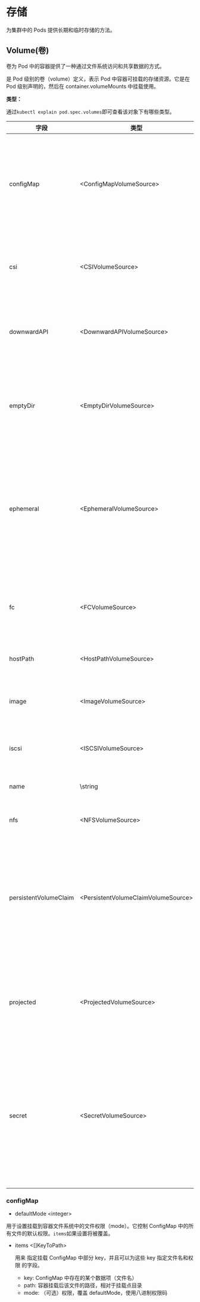 # 存储

为集群中的 Pods 提供长期和临时存储的方法。

## Volume(卷)

卷为 Pod 中的容器提供了一种通过文件系统访问和共享数据的方式。

是 Pod 级别的卷（volume）定义，表示 Pod 中容器可挂载的存储资源。它是在 Pod 级别声明的，然后在 container.volumeMounts 中挂载使用。

**类型：**

通过`kubectl explain pod.spec.volumes`即可查看该对象下有哪些类型。

|字段|类型|描述|
|----|---|----|
|configMap|\<ConfigMapVolumeSource>|用于将 ConfigMap 资源挂载到 Pod 中的一种配置方式。通过 ConfigMap，你可以将配置数据（键值对、文件等）以卷的形式挂载到 Pod 的容器中，供容器内的应用程序使用。|
|csi|\<CSIVolumeSource>|它是一个标准化的接口，用于在容器编排系统（如 Kubernetes）与存储系统之间提供一致的存储管理方式。|
|downwardAPI|\<DownwardAPIVolumeSource>|用于将 Pod 或容器相关元数据（如 Pod 名称、命名空间、标签、注解等）以环境变量或文件的形式注入到容器中的机制。|
|emptyDir|\<EmptyDirVolumeSource>|emptyDir 是一个临时的、空的卷，在 Pod 创建时分配，并在 Pod 删除时销毁。它的内容在 Pod 运行期间可以被容器读写，适合临时数据存储。|
|ephemeral|\<EphemeralVolumeSource>|Ephemeral Volumes 是与 Pod 生命周期绑定的临时存储卷，Pod 删除后数据会丢失。它们扩展了 emptyDir 的功能，允许更灵活的配置，例如通过 generic ephemeral volumes 使用 StorageClass 动态分配存储。|
|fc|\<FCVolumeSource>|fc 卷允许 Pod 挂载通过光纤通道协议访问的存储设备。光纤通道是一种高性能存储网络协议，常用于企业级存储区域网络（SAN）。|
|hostPath|\<HostPathVolumeSource>|将节点主机的文件系统目录作为Pod内容器共享|
|image|\<ImageVolumeSource>|image 卷源代表一个在 kubelet 主机上可用的 OCI 对象（容器镜像或工件）。1.33beta特性默认关闭|
|iscsi|\<ISCSIVolumeSource>|用于将 iSCSI 存储挂载到 Pod 中。适用于需要高性能块存储的场景。|
|name|\string|卷的名称。必须是 DNS_LABEL 类型，并且在 Pod 内唯一。|
|nfs|\<NFSVolumeSource>|允许 Pod 挂载远程 NFS 服务器的共享目录。|
|persistentVolumeClaim|\<PersistentVolumeClaimVolumeSource>|它允许用户（或 Pod）声明对存储的需求（例如大小、访问模式），而无需直接管理底层的存储实现（如 NFS、iSCSI）。PVC 与 PersistentVolume（PV）配合使用，PV 定义实际的存储资源，PVC 则是对这些资源的请求。|
|projected|\<ProjectedVolumeSource>|是一种特殊的卷类型，用于将多种来源的数据（如 Secret、ConfigMap 或 Downward API）投射到同一个目录中，方便 Pod 内的容器访问。|
|secret|\<SecretVolumeSource>|用来给 Pod 传递敏感信息，例如密码。你可以将 Secret 存储在 Kubernetes API 服务器上，然后以文件的形式挂载到 Pod 中，无需直接与 Kubernetes 耦合。 secret 卷由 tmpfs（基于 RAM 的文件系统）提供存储，因此它们永远不会被写入非易失性（持久化的）存储器。|

### configMap

- defaultMode \<integer>

用于设置挂载到容器文件系统中的文件权限（mode）。它控制 ConfigMap 中的所有文件的默认权限。`items`如果设置将被覆盖。

- items \<[]KeyToPath>

  用来 指定挂载 ConfigMap 中部分 key，并且可以为这些 key 指定文件名和权限 的字段。
  
  - key: ConfigMap 中存在的某个数据项（文件名）
  - path: 容器挂载后该文件的路径，相对于挂载点目录
  - mode: （可选）权限，覆盖 defaultMode，使用八进制权限码
